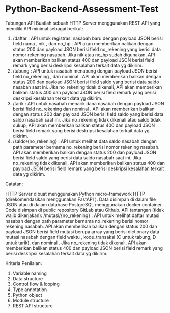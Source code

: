 # Python-Backend-Assessment-Test
Tabungan API
Buatlah sebuah HTTP Server menggunakan REST API yang memiliki API minimal
sebagai berikut:
1. /daftar : API untuk registrasi nasabah baru dengan payload JSON berisi field
nama , nik , dan no_hp . API akan memberikan balikan dengan status 200 dan
payload JSON berisi field no_rekening yang berisi data nomor rekening nasabah.
Jika nik atau no_hp sudah digunakan, API akan memberikan balikan status 400
dan payload JSON berisi field remark yang berisi deskripsi kesalahan terkait
data yg dikirim.
2. /tabung : API untuk nasabah menabung dengan payload JSON berisi field
no_rekening , dan nominal . API akan memberikan balikan dengan status 200 dan
payload JSON berisi field saldo yang berisi data saldo nasabah saat ini. Jika
no_rekening tidak dikenali, API akan memberikan balikan status 400 dan payload
JSON berisi field remark yang berisi deskripsi kesalahan terkait data yg dikirim.
3. /tarik : API untuk nasabah menarik dana nasabah dengan payload JSON berisi
field no_rekening dan nominal . API akan memberikan balikan dengan status 200
dan payload JSON berisi field saldo yang berisi data saldo nasabah saat ini.
Jika no_rekening tidak dikenali atau saldo tidak cukup, API akan memberikan
balikan status 400 dan payload JSON berisi field remark yang berisi deskripsi
kesalahan terkait data yg dikirim.
4. /saldo/{no_rekening} : API untuk melihat data saldo nasabah dengan path
parameter bernama no_rekening berisi nomor rekening nasabah. API akan
memberikan balikan dengan status 200 dan payload JSON berisi field saldo
yang berisi data saldo nasabah saat ini. Jika no_rekening tidak dikenali, API akan
memberikan balikan status 400 dan payload JSON berisi field remark yang berisi
deskripsi kesalahan terkait data yg dikirim.

Catatan:

HTTP Server dibuat menggunakan Python micro-framework HTTP
(direkomendasikan menggunakan FastAPI ).
Data disimpan di dalam file JSON atau di dalam database PostgreSQL
menggunakan docker container.
Code disimpan di public repository GitLab atau Github.
API tantangan (tidak wajib dikerjakan):
/mutasi/{no_rekening} : API untuk melihat daftar mutasi nasabah dengan path
parameter bernama no_rekening berisi nomor rekening nasabah. API akan
memberikan balikan dengan status 200 dan payload JSON berisi field mutasi
berupa array yang berisi dictionary data mutasi nasabah dengan field waktu ,
kode_transaksi (C untuk tabung, D untuk tarik), dan nominal . Jika no_rekening
tidak dikenali, API akan memberikan balikan status 400 dan payload JSON
berisi field remark yang berisi deskripsi kesalahan terkait data yg dikirim.

Kriteria Penilaian:
1. Variable naming
2. Data structure
3. Control flow & looping
4. Type annotation
5. Python object
6. Module structure
7. REST API structure
